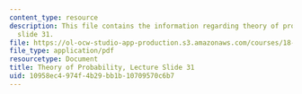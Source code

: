 ```yaml
---
content_type: resource
description: This file contains the information regarding theory of probability, lecture
  slide 31.
file: https://ol-ocw-studio-app-production.s3.amazonaws.com/courses/18-175-theory-of-probability-spring-2014/10958ec4974f4b29bb1b10709570c6b7_MIT18_175S14_Lecture31.pdf
file_type: application/pdf
resourcetype: Document
title: Theory of Probability, Lecture Slide 31
uid: 10958ec4-974f-4b29-bb1b-10709570c6b7
---
```

